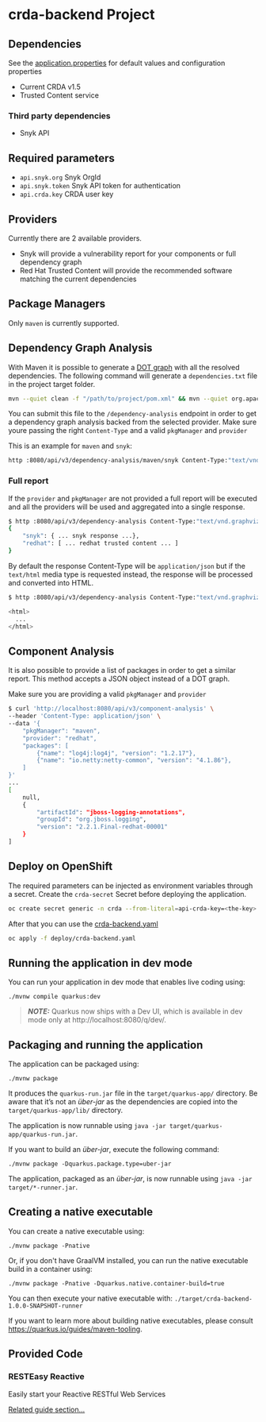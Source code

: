 # crda-backend Project

## Dependencies

See the [application.properties](./src/main/resources/application.properties) for default values and configuration properties

- Current CRDA v1.5
- Trusted Content service

### Third party dependencies

 - Snyk API

## Required parameters

- `api.snyk.org` Snyk OrgId
- `api.snyk.token` Snyk API token for authentication
- `api.crda.key` CRDA user key

## Providers

Currently there are 2 available providers.

 - Snyk will provide a vulnerability report for your components or full dependency graph
 - Red Hat Trusted Content will provide the recommended software matching the current dependencies

## Package Managers

Only `maven` is currently supported.

## Dependency Graph Analysis

With Maven it is possible to generate a [DOT graph](https://graphviz.org/doc/info/lang.html) with all the resolved dependencies.
The following command will generate a `dependencies.txt` file in the project target folder.

```bash
mvn --quiet clean -f "/path/to/project/pom.xml" && mvn --quiet org.apache.maven.plugins:maven-dependency-plugin:3.5.0:tree -f "/path/to/project/pom.xml" -DoutputFile="/path/to/project/target/dependencies.txt" -DoutputType=dot -DappendOutput=true
```

You can submit this file to the `/dependency-analysis` endpoint in order to get a dependency graph analysis backed from the selected provider. Make sure youre passing the
right `Content-Type` and a valid `pkgManager` and `provider`

This is an example for `maven` and `snyk`:

```bash
http :8080/api/v3/dependency-analysis/maven/snyk Content-Type:"text/vnd.graphviz" @'./src/test/resources/dependencies.txt' | jq .
```

### Full report

If the `provider` and `pkgManager` are not provided a full report will be executed and all the providers will be used and aggregated into
a single response.

```bash
$ http :8080/api/v3/dependency-analysis Content-Type:"text/vnd.graphviz" @'./src/test/resources/dependencies.txt'
{
    "snyk": { ... snyk response ...},
    "redhat": [ ... redhat trusted content ... ]
}
```

By default the response Content-Type will be `application/json` but if the `text/html` media type is requested instead, the response
will be processed and converted into HTML.

```bash
$ http :8080/api/v3/dependency-analysis Content-Type:"text/vnd.graphviz" Accept:"text/html" @'./src/test/resources/dependencies.txt'

<html>
  ...
</html>
```

## Component Analysis

It is also possible to provide a list of packages in order to get a similar report. This method accepts a JSON object instead of a DOT graph.

Make sure you are providing a valid `pkgManager` and `provider`

```bash
$ curl 'http://localhost:8080/api/v3/component-analysis' \
--header 'Content-Type: application/json' \
--data '{
    "pkgManager": "maven",
    "provider": "redhat",
    "packages": [
        {"name": "log4j:log4j", "version": "1.2.17"},
        {"name": "io.netty:netty-common", "version": "4.1.86"},
    ]
}'
...
[
    null,
    {
        "artifactId": "jboss-logging-annotations",
        "groupId": "org.jboss.logging",
        "version": "2.2.1.Final-redhat-00001"
    }
]

```

## Deploy on OpenShift

The required parameters can be injected as environment variables through a secret. Create the `crda-secret` Secret before deploying the application.

```bash
oc create secret generic -n crda --from-literal=api-crda-key=<the-key> --from-literal=api-snyk-token=<the-token> --from-literal=api-snyk-org=<the-org> crda-secret
```

After that you can use the [crda-backend.yaml](./deploy/crda-backend.yaml)

```bash
oc apply -f deploy/crda-backend.yaml
```

## Running the application in dev mode

You can run your application in dev mode that enables live coding using:
```shell script
./mvnw compile quarkus:dev
```

> **_NOTE:_**  Quarkus now ships with a Dev UI, which is available in dev mode only at http://localhost:8080/q/dev/.

## Packaging and running the application

The application can be packaged using:
```shell script
./mvnw package
```
It produces the `quarkus-run.jar` file in the `target/quarkus-app/` directory.
Be aware that it’s not an _über-jar_ as the dependencies are copied into the `target/quarkus-app/lib/` directory.

The application is now runnable using `java -jar target/quarkus-app/quarkus-run.jar`.

If you want to build an _über-jar_, execute the following command:
```shell script
./mvnw package -Dquarkus.package.type=uber-jar
```

The application, packaged as an _über-jar_, is now runnable using `java -jar target/*-runner.jar`.

## Creating a native executable

You can create a native executable using: 
```shell script
./mvnw package -Pnative
```

Or, if you don't have GraalVM installed, you can run the native executable build in a container using: 
```shell script
./mvnw package -Pnative -Dquarkus.native.container-build=true
```

You can then execute your native executable with: `./target/crda-backend-1.0.0-SNAPSHOT-runner`

If you want to learn more about building native executables, please consult https://quarkus.io/guides/maven-tooling.

## Provided Code

### RESTEasy Reactive

Easily start your Reactive RESTful Web Services

[Related guide section...](https://quarkus.io/guides/getting-started-reactive#reactive-jax-rs-resources)
